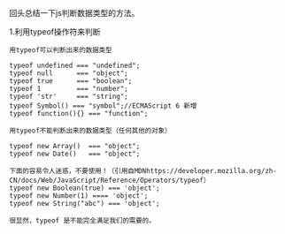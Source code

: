 回头总结一下js判断数据类型的方法。

1.利用typeof操作符来判断
    
    用typeof可以判断出来的数据类型
    
    typeof undefined === "undefined";
    typeof null      === "object";
    typeof true      === "boolean";
    typeof 1         === "number";
    typeof 'str'     === "string";
    typeof Symbol() === "symbol";//ECMAScript 6 新增
    typeof function(){} === "function";
    
    用typeof不能判断出来的数据类型（任何其他的对象）
     
    typeof new Array()  === "object";
    typeof new Date()   === "object";
    
    下面的容易令人迷惑，不要使用！（引用自MDNhttps://developer.mozilla.org/zh-CN/docs/Web/JavaScript/Reference/Operators/typeof）
    typeof new Boolean(true) === 'object';
    typeof new Number(1) ==== 'object';
    typeof new String("abc") === 'object';
    
    很显然，typeof 是不能完全满足我们的需要的。
    
    

